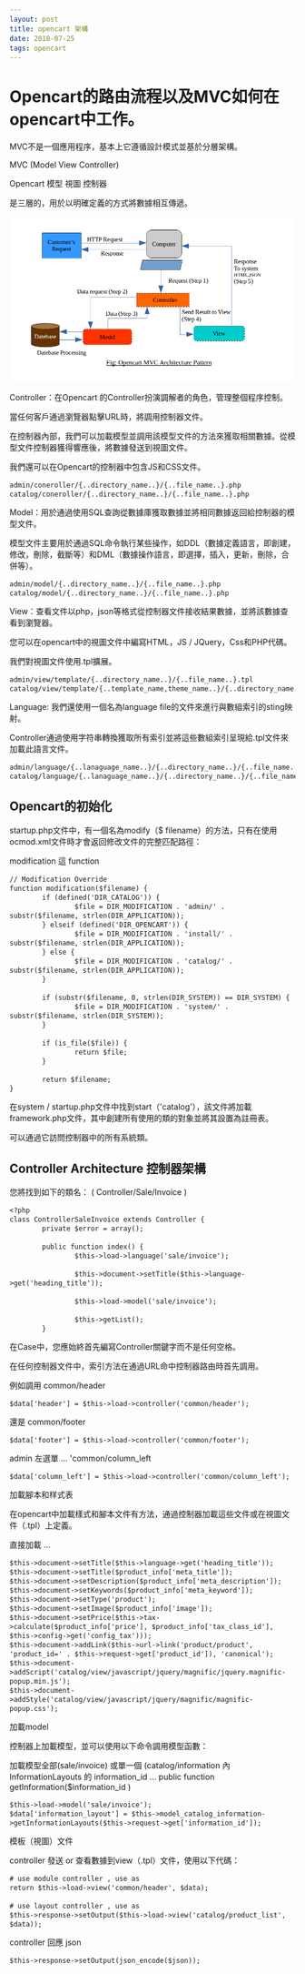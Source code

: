 ```yaml
---
layout: post
title: opencart 架構
date: 2018-07-25
tags: opencart
---
```


Opencart的路由流程以及MVC如何在opencart中工作。
====================================================

 MVC不是一個應用程序，基本上它遵循設計模式並基於分層架構。

MVC (Model View Controller)

Opencart 模型 視圖 控制器

是三層的，用於以明確定義的方式將數據相互傳遞。

<img src="/images/posts/opencart/1.png">

Controller：在Opencart 的Controller扮演調解者的角色，管理整個程序控制。

當任何客戶通過瀏覽器點擊URL時，將調用控制器文件。

在控制器內部，我們可以加載模型並調用該模型文件的方法來獲取相關數據。從模型文件控制器獲得響應後，將數據發送到視圖文件。

我們還可以在Opencart的控制器中包含JS和CSS文件。

```
admin/coneroller/{..directory_name..}/{..file_name..}.php
catalog/coneroller/{..directory_name..}/{..file_name..}.php
```

Model：用於通過使用SQL查詢從數據庫獲取數據並將相同數據返回給控制器的模型文件。

模型文件主要用於通過SQL命令執行某些操作，如DDL（數據定義語言，即創建，修改，刪除，截斷等）和DML（數據操作語言，即選擇，插入，更新，刪除，合併等）。 

```
admin/model/{..directory_name..}/{..file_name..}.php
catalog/model/{..directory_name..}/{..file_name..}.php
```

View：查看文件以php，json等格式從控制器文件接收結果數據，並將該數據查看到瀏覽器。

您可以在opencart中的視圖文件中編寫HTML，JS / JQuery，Css和PHP代碼。

我們對視圖文件使用.tpl擴展。

```
admin/view/template/{..directory_name..}/{..file_name..}.tpl
catalog/view/template/{..template_name,theme_name..}/{..directory_name..}/{..file_name..}.tpl
```

Language: 我們還使用一個名為language file的文件來進行與數組索引的sting映射。 

Controller通過使用字符串轉換獲取所有索引並將這些數組索引呈現給.tpl文件來加載此語言文件。

```
admin/language/{..lanaguage_name..}/{..directory_name..}/{..file_name..}.php
catalog/language/{..lanaguage_name..}/{..directory_name..}/{..file_name..}.php
```


## Opencart的初始化

startup.php文件中，有一個名為modify（$ filename）的方法，只有在使用ocmod.xml文件時才會返回修改文件的完整匹配路徑：

modification 這 function

```
// Modification Override
function modification($filename) {
        if (defined('DIR_CATALOG')) {
                $file = DIR_MODIFICATION . 'admin/' .  substr($filename, strlen(DIR_APPLICATION));
        } elseif (defined('DIR_OPENCART')) {
                $file = DIR_MODIFICATION . 'install/' .  substr($filename, strlen(DIR_APPLICATION));
        } else {
                $file = DIR_MODIFICATION . 'catalog/' . substr($filename, strlen(DIR_APPLICATION));
        }

        if (substr($filename, 0, strlen(DIR_SYSTEM)) == DIR_SYSTEM) {
                $file = DIR_MODIFICATION . 'system/' . substr($filename, strlen(DIR_SYSTEM));
        }

        if (is_file($file)) {
                return $file;
        }

        return $filename;
}
```

在system / startup.php文件中找到start（'catalog'），該文件將加載framework.php文件，其中創建所有使用的類的對象並將其設置為註冊表。

可以通過它訪問控制器中的所有系統類。

## Controller Architecture 控制器架構

您將找到如下的類名： ( Controller/Sale/Invoice )

```
<?php
class ControllerSaleInvoice extends Controller {
        private $error = array();

        public function index() {
                $this->load->language('sale/invoice');

                $this->document->setTitle($this->language->get('heading_title'));

                $this->load->model('sale/invoice');

                $this->getList();
        }
```

在Case中，您應始終首先編寫Controller關鍵字而不是任何空格。

在任何控制器文件中，索引方法在通過URL命中控制器路由時首先調用。

例如調用 common/header

```
$data['header'] = $this->load->controller('common/header');
```
還是 common/footer

```
$data['footer'] = $this->load->controller('common/footer');
``` 
admin 左選單 ... 'common/column_left

```
$data['column_left'] = $this->load->controller('common/column_left');
```

加載腳本和样式表

在opencart中加載樣式和腳本文件有方法，通過控制器加載這些文件或在視圖文件（.tpl）上定義。

直接加載 ...
```
$this->document->setTitle($this->language->get('heading_title'));
$this->document->setTitle($product_info['meta_title']);
$this->document->setDescription($product_info['meta_description']);
$this->document->setKeywords($product_info['meta_keyword']);
$this->document->setType('product');
$this->document->setImage($product_info['image']);
$this->document->setPrice($this->tax->calculate($product_info['price'], $product_info['tax_class_id'], $this->config->get('config_tax')));
$this->document->addLink($this->url->link('product/product', 'product_id=' . $this->request->get['product_id']), 'canonical');
$this->document->addScript('catalog/view/javascript/jquery/magnific/jquery.magnific-popup.min.js');
$this->document->addStyle('catalog/view/javascript/jquery/magnific/magnific-popup.css');
```

加載model

控制器上加載模型，並可以使用以下命令調用模型函數：

加載模型全部(sale/invoice) 或單一個 (catalog/information 內 InformationLayouts 的 information_id ...  public function getInformation($information_id )
```
$this->load->model('sale/invoice');
$data['information_layout'] = $this->model_catalog_information->getInformationLayouts($this->request->get['information_id']);
```

模板（視圖）文件

controller 發送 or 查看數據到view（.tpl）文件，使用以下代碼：
```
# use module controller , use as
return $this->load->view('common/header', $data);

# use layout controller , use as
$this->response->setOutput($this->load->view('catalog/product_list', $data));
```

controller 回應 json 
```
$this->response->setOutput(json_encode($json));
```

